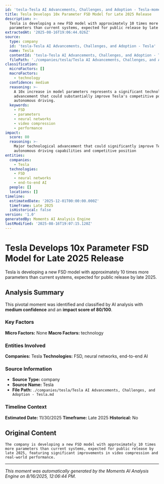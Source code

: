 ```yaml
---
id: 'tesla-Tesla AI Advancements, Challenges, and Adoption - Tesla-moment-3'
title: Tesla Develops 10x Parameter FSD Model for Late 2025 Release
description: >-
  Tesla is developing a new FSD model with approximately 10 times more
  parameters than current systems, expected for public release by late 2025.
extractedAt: '2025-08-16T19:06:44.026Z'
source:
  type: company
  id: 'tesla-Tesla AI Advancements, Challenges, and Adoption - Tesla'
  name: Tesla
  contentId: 'tesla-Tesla AI Advancements, Challenges, and Adoption - Tesla'
  filePath: './companies/tesla/Tesla AI Advancements, Challenges, and Adoption - Tesla.md'
classification:
  microFactors: []
  macroFactors:
    - technology
  confidence: medium
  reasoning: >-
    A 10x increase in model parameters represents a significant technological
    advancement that could substantially improve Tesla's competitive position in
    autonomous driving.
  keywords:
    - FSD
    - parameters
    - neural networks
    - video compression
    - performance
impact:
  score: 80
  reasoning: >-
    Major technological advancement that could significantly improve Tesla's
    autonomous driving capabilities and competitive position
entities:
  companies:
    - Tesla
  technologies:
    - FSD
    - neural networks
    - end-to-end AI
  people: []
  locations: []
timeline:
  estimatedDate: '2025-12-01T00:00:00.000Z'
  timeframe: Late 2025
  isHistorical: false
version: '1.0'
generatedBy: Moments AI Analysis Engine
lastModified: '2025-08-16T19:07:15.120Z'
---
```

# Tesla Develops 10x Parameter FSD Model for Late 2025 Release

Tesla is developing a new FSD model with approximately 10 times more parameters than current systems, expected for public release by late 2025.

## Analysis Summary

This pivotal moment was identified and classified by AI analysis with **medium confidence** and an **impact score of 80/100**.

### Key Factors

**Micro Factors:** None
**Macro Factors:** technology

### Entities Involved

**Companies:** Tesla
**Technologies:** FSD, neural networks, end-to-end AI



### Source Information

- **Source Type:** company
- **Source Name:** Tesla
- **File Path:** `./companies/tesla/Tesla AI Advancements, Challenges, and Adoption - Tesla.md`

### Timeline Context

**Estimated Date:** 11/30/2025
**Timeframe:** Late 2025
**Historical:** No

## Original Content

```
The company is developing a new FSD model with approximately 10 times more parameters than current systems, expected for public release by late 2025, featuring significant improvements in video compression and real-world performance.
```

---

*This moment was automatically generated by the Moments AI Analysis Engine on 8/16/2025, 12:06:44 PM.*
